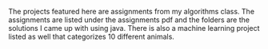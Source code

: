 The projects featured here are assignments from my algorithms class.  The assignments are listed under the assignments pdf and the folders are the solutions I came up with using java.  There is also a machine learning project listed as well that categorizes 10 different animals.  
